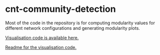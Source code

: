# cnt-community-detection

Most of the code in the repository is for computing modularity values for different network configurations and generating modularity plots.


[Visualisation code is available here.](plot_communities_p.py)


[Readme for the visualisation code.](readme_for_visualisation_code.txt)
